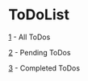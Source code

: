 # ToDoList


[1](https://user-images.githubusercontent.com/57033191/226294490-51800fbb-e0c0-4f07-ba7a-18a1cdd3010f.png) - All ToDos

[2](https://user-images.githubusercontent.com/57033191/226294692-434e354f-3218-4e93-9a07-13f71bdd45db.png) - Pending ToDos

[3](https://user-images.githubusercontent.com/57033191/226294770-b98ea1a9-9488-4adc-a4d0-ac33494de6cf.png) - Completed ToDos
